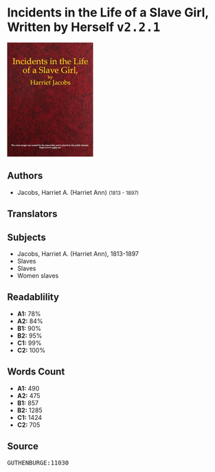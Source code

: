 # Incidents in the Life of a Slave Girl, Written by Herself <kbd>v2.2.1</kbd>

![](./cover.medium.jpg "")

## Authors


 - Jacobs, Harriet A. (Harriet Ann) <small>(1813 - 1897)</small>

## Translators



## Subjects


 - Jacobs, Harriet A. (Harriet Ann), 1813-1897
 - Slaves
 - Slaves
 - Women slaves

## Readablility


 - **A1:** 78%
 - **A2:** 84%
 - **B1:** 90%
 - **B2:** 95%
 - **C1:** 99%
 - **C2:** 100%

## Words Count


 - **A1:** 490
 - **A2:** 475
 - **B1:** 857
 - **B2:** 1285
 - **C1:** 1424
 - **C2:** 705

## Source


<kbd>GUTHENBURGE:11030</kbd>
